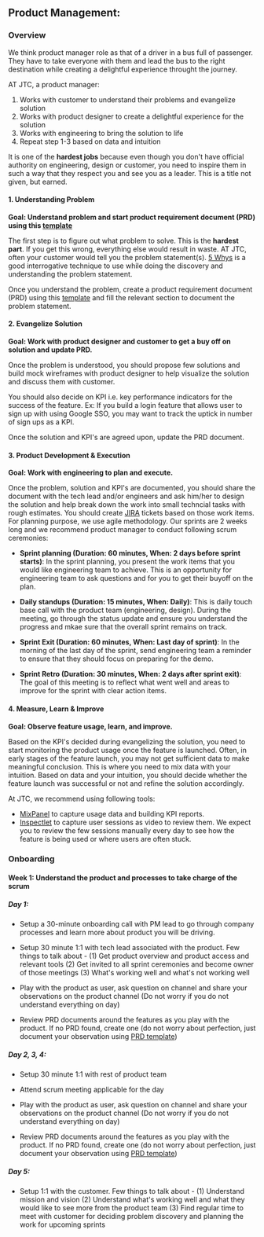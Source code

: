## Product Management:

### Overview

We think product manager role as that of a driver in a bus full of passenger. They have to take everyone with them and lead the bus to the right destination while creating a delightful experience throught the journey.

AT JTC, a product manager:

1. Works with customer to understand their problems and evangelize solution
2. Works with product designer to create a delightful experience for the solution
3. Works with engineering to bring the solution to life
4. Repeat step 1-3 based on data and intuition

It is one of the **hardest jobs** because even though you don't have official authority on engineering, design or customer, you need to inspire them in such a way that they respect you and see you as a leader. This is a title not given, but earned.

#### 1. Understanding Problem

**Goal: Understand problem and start product requirement document (PRD) using this [template](https://assets.plan.io/files/Planio-Product-Requirements-Document-Template.pdf)**

The first step is to figure out what problem to solve. This is the **hardest part**. If you get this wrong, everything else would result in waste. AT JTC, often your customer would tell you the problem statement(s). [5 Whys](https://en.wikipedia.org/wiki/Five_whys) is a good interrogative technique to use while doing the discovery and understanding the problem statement.

Once you understand the problem, create a product requirement document (PRD) using this [template](https://assets.plan.io/files/Planio-Product-Requirements-Document-Template.pdf) and fill the relevant section to document the problem statement.

#### 2. Evangelize Solution

**Goal: Work with product designer and customer to get a buy off on solution and update PRD.**

Once the problem is understood, you should propose few solutions and build mock wireframes with product designer to help visualize the solution and discuss them with customer.

You should also decide on KPI i.e. key performance indicators for the success of the feature. Ex: If you build a login feature that allows user to sign up with using Google SSO, you may want to track the uptick in number of sign ups as a KPI.

Once the solution and KPI's are agreed upon, update the PRD document.

#### 3. Product Development & Execution

**Goal: Work with engineering to plan and execute.**

Once the problem, solution and KPI's are documented, you should share the document with the tech lead and/or engineers and ask him/her to design the solution and help break down the work into small techncial tasks with rough estimates. You should create [JIRA](https://www.atlassian.com/software/jira) tickets based on those work items. For planning purpose, we use agile methodology. Our sprints are 2 weeks long and we recommend product manager to conduct following scrum ceremonies:

-   **Sprint planning (Duration: 60 minutes, When: 2 days before sprint starts)**: In the sprint planning, you present the work items that you would like engineering team to achieve. This is an opportunity for engineering team to ask questions and for you to get their buyoff on the plan.

-   **Daily standups (Duration: 15 minutes, When: Daily)**: This is daily touch base call with the product team (engineering, design). During the meeting, go through the status update and ensure you understand the progress and mkae sure that the overall sprint remains on track.

-   **Sprint Exit (Duration: 60 minutes, When: Last day of sprint)**: In the morning of the last day of the sprint, send engineering team a reminder to ensure that they should focus on preparing for the demo.

-   **Sprint Retro (Duration: 30 minutes, When: 2 days after sprint exit)**: The goal of this meeting is to reflect what went well and areas to improve for the sprint with clear action items.

#### 4. Measure, Learn & Improve

**Goal: Observe feature usage, learn, and improve.**

Based on the KPI's decided during evangelizing the solution, you need to start monitoring the product usage once the feature is launched. Often, in early stages of the feature launch, you may not get sufficient data to make meaningful conclusion. This is where you need to mix data with your intuition. Based on data and your intuition, you should decide whether the feature launch was successful or not and refine the solution accordingly.

At JTC, we recommend using following tools:

-   [MixPanel](https://mixpanel.com/) to capture usage data and building KPI reports.
-   [Inspectlet](https://www.inspectlet.com/) to capture user sessions as video to review them. We expect you to review the few sessions manually every day to see how the feature is being used or where users are often stuck.

### Onboarding

#### Week 1: Understand the product and processes to take charge of the scrum

##### Day 1:

-   Setup a 30-minute onboarding call with PM lead to go through company processes and learn more about product you will be driving.

-   Setup 30 minute 1:1 with tech lead associated with the product. Few things to talk about - (1) Get product overview and product access and relevant tools (2) Get invited to all sprint ceremonies and become owner of those meetings (3) What's working well and what's not working well

-   Play with the product as user, ask question on channel and share your observations on the product channel (Do not worry if you do not understand everything on day)

-   Review PRD documents around the features as you play with the product. If no PRD found, create one (do not worry about perfection, just document your observation using [PRD template](https://assets.plan.io/files/Planio-Product-Requirements-Document-Template.pdf))

##### Day 2, 3, 4:

-   Setup 30 minute 1:1 with rest of product team

-   Attend scrum meeting applicable for the day

-   Play with the product as user, ask question on channel and share your observations on the product channel (Do not worry if you do not understand everything on day)

-   Review PRD documents around the features as you play with the product. If no PRD found, create one (do not worry about perfection, just document your observation using [PRD template](https://assets.plan.io/files/Planio-Product-Requirements-Document-Template.pdf))

##### Day 5:

-   Setup 1:1 with the customer. Few things to talk about - (1) Understand mission and vision (2) Understand what's working well and what they would like to see more from the product team (3) Find regular time to meet with customer for deciding problem discovery and planning the work for upcoming sprints
